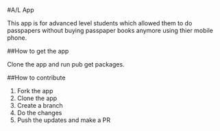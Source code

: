 #A/L App

This app is for advanced level students which allowed them to do passpapers without buying passpaper books anymore using thier mobile phone.

##How to get the app

Clone the app and run pub get packages.

##How to contribute

1. Fork the app
2. Clone the app
3. Create a branch
4. Do the changes
5. Push the updates and make a PR
